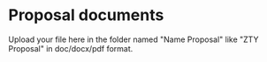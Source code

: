 # Proposal documents
Upload your file here in the folder named "Name Proposal" like "ZTY Proposal" in doc/docx/pdf format.
